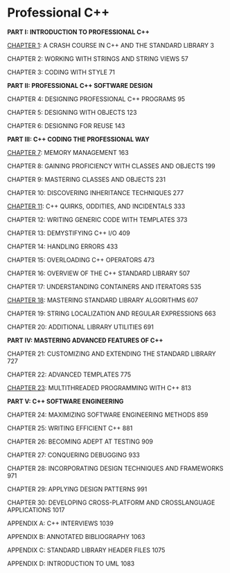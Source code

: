# Professional C++

**PART I: INTRODUCTION TO PROFESSIONAL C++**

[CHAPTER 1](./chapter01): A CRASH COURSE IN C++ AND THE STANDARD LIBRARY 3

CHAPTER 2: WORKING WITH STRINGS AND STRING VIEWS 57

CHAPTER 3: CODING WITH STYLE 71

**PART II: PROFESSIONAL C++ SOFTWARE DESIGN**

CHAPTER 4: DESIGNING PROFESSIONAL C++ PROGRAMS 95

CHAPTER 5: DESIGNING WITH OBJECTS 123

CHAPTER 6: DESIGNING FOR REUSE 143

**PART III: C++ CODING THE PROFESSIONAL WAY**

[CHAPTER 7](./chapter07): MEMORY MANAGEMENT 163

CHAPTER 8: GAINING PROFICIENCY WITH CLASSES AND OBJECTS 199

CHAPTER 9: MASTERING CLASSES AND OBJECTS 231

CHAPTER 10: DISCOVERING INHERITANCE TECHNIQUES 277

[CHAPTER 11](./chapter11): C++ QUIRKS, ODDITIES, AND INCIDENTALS 333

CHAPTER 12: WRITING GENERIC CODE WITH TEMPLATES 373

CHAPTER 13: DEMYSTIFYING C++ I/O 409

CHAPTER 14: HANDLING ERRORS 433

CHAPTER 15: OVERLOADING C++ OPERATORS 473

CHAPTER 16: OVERVIEW OF THE C++ STANDARD LIBRARY 507

CHAPTER 17: UNDERSTANDING CONTAINERS AND ITERATORS 535

[CHAPTER 18]((./chapter18)): MASTERING STANDARD LIBRARY ALGORITHMS 607

CHAPTER 19: STRING LOCALIZATION AND REGULAR EXPRESSIONS 663

CHAPTER 20: ADDITIONAL LIBRARY UTILITIES 691

**PART IV: MASTERING ADVANCED FEATURES OF C++**

CHAPTER 21: CUSTOMIZING AND EXTENDING THE STANDARD LIBRARY 727

CHAPTER 22: ADVANCED TEMPLATES 775

[CHAPTER 23](./chapter23): MULTITHREADED PROGRAMMING WITH C++ 813

**PART V: C++ SOFTWARE ENGINEERING**

CHAPTER 24: MAXIMIZING SOFTWARE ENGINEERING METHODS 859

CHAPTER 25: WRITING EFFICIENT C++ 881

CHAPTER 26: BECOMING ADEPT AT TESTING 909

CHAPTER 27: CONQUERING DEBUGGING 933

CHAPTER 28: INCORPORATING DESIGN TECHNIQUES AND FRAMEWORKS 971

CHAPTER 29: APPLYING DESIGN PATTERNS 991

CHAPTER 30: DEVELOPING CROSS-PLATFORM AND CROSSLANGUAGE APPLICATIONS 1017

APPENDIX A: C++ INTERVIEWS 1039

APPENDIX B: ANNOTATED BIBLIOGRAPHY 1063

APPENDIX C: STANDARD LIBRARY HEADER FILES 1075

APPENDIX D: INTRODUCTION TO UML 1083
